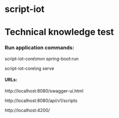 # script-iot

# Technical knowledge test

### **Run application commands:**

script-iot-core\mvn spring-boot:run 

script-iot-core\ng serve

#### **URLs:**

http://localhost:8080/swagger-ui.html

http://localhost:8080/api/v1/scripts

http://localhost:4200/